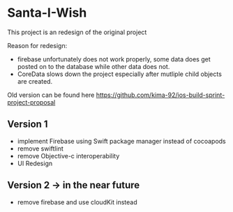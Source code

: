 # Santa-I-Wish

This project is an redesign of the original project

Reason for redesign: 
  - firebase unfortunately does not work properly, some data does get posted on to the database while other data does not. 
  - CoreData slows down the project especially after mutliple child objects are created. 
  
  Old version can be found here https://github.com/kima-92/ios-build-sprint-project-proposal

## Version 1
- implement Firebase using Swift package manager instead of cocoapods
- remove swiftlint
- remove Objective-c interoperability
- UI Redesign

## Version 2 -> in the near future
- remove firebase and use cloudKit instead
